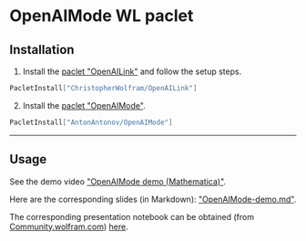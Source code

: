 # OpenAIMode WL paclet

## Installation

1. Install the 
[paclet "OpenAILink"](https://resources.wolframcloud.com/PacletRepository/resources/ChristopherWolfram/OpenAILink/)
and follow the setup steps.

```mathematica
PacletInstall["ChristopherWolfram/OpenAILink"]
```

2. Install the
[paclet "OpenAIMode"](https://resources.wolframcloud.com/PacletRepository/resources/AntonAntonov/OpenAIMode/).

```mathematica
PacletInstall["AntonAntonov/OpenAIMode"]
```

-----

## Usage

See the demo video ["OpenAIMode demo (Mathematica)"](https://www.youtube.com/watch?v=htUIOqcS9uA).

Here are the corresponding slides (in Markdown): 
["OpenAIMode-demo.md"](https://github.com/antononcube/MathematicaForPrediction/blob/master/MarkdownDocuments/OpenAIMode-demo.md).

The corresponding presentation notebook can be obtained
(from [Community.wolfram.com](https://community.wolfram.com))
[here](https://community.wolfram.com/groups/-/m/t/2864162).

